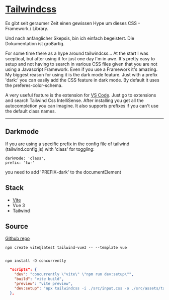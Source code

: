 # [Tailwindcss](https://tailwindcss.com/)
Es gibt seit geraumer Zeit einen gewissen Hype um dieses CSS - Framework / Library.

Und nach anfänglicher Skepsis, bin ich einfach begeistert. Die Dokumentation ist großartig.

For some time there as a hype around tailwindcss...
At the start I was sceptical, but after using it for just one day I'm in awe.
It's pretty easy to setup and not having to search in various CSS files given that you are not using a Javascript Framework. Even if you use a Framework it's amazing. My biggest reason for using it is the dark mode feature. 
Just with a prefix 'dark:' you can easily add the CSS feature in dark mode. By default it uses the preferes-color-schema.

A very useful feature is the extension for [VS Code](https://code.visualstudio.com/). Just go to extensions and search Tailwind Css IntelliSense. After installing you get all the autocompletion you can imagine. It also supports prefixes if you can't use the default class names.


---
## Darkmode
If you are using a specific prefix in the config file of tailwind (tailwind.config.js) with 'class' for toggling:
```
darkMode: 'class',
prefix: 'tw-'
```
you need to add 'PREFIX-dark' to the documentElement


## Stack
- [Vite](https://vitejs.dev/)
- Vue 3
- Tailwind

## Source
[Github repo](https://github.com/BKeanu1989/tutorial-tailwind-setup)

```zh
npm create vite@latest tailwind-vue3 -- --template vue
```

```zh

npm install -D concurrently
```

```json
  "scripts": {
    "dev": "concurrently \"vite\" \"npm run dev:setup\"",
    "build": "vite build",
    "preview": "vite preview",
    "dev:setup": "npx tailwindcss -i ./src/input.css -o ./src/assets/tailwind.build.css --watch"
  },
```
